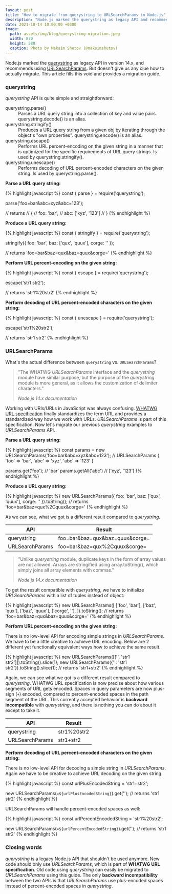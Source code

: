 ```yaml
---
layout: post
title: "How to migrate from querystring to URLSearchParams in Node.js"
description: "Node.js marked the querystring as legacy API and recommends using URLSearchParams. But doesn't give us any clue how to actually migrate. This article fills this void and provides a migration guide."
date: 2021-10-14 10:00:00 +0300
image:
  path: assets/img/blog/querystring-migration.jpeg
  width: 870
  height: 580
  caption: Photo by Maksim Shutov (@maksimshutov)
---
```


<p class="lead">
  Node.js marked the <a href="https://nodejs.org/docs/latest-v16.x/api/querystring.html">querystring</a> as legacy API in version 14.x, 
  and recommends using <a href="https://nodejs.org/docs/latest-v16.x/api/url.html#url_class_urlsearchparams">URLSearchParams</a>. 
  But doesn't give us any clue how to actually migrate. This article fills this void and provides a migration guide.
</p>

### querystring

*querystring* API is quite simple and straightforward:

<dl class="row">
  <dt class="col-sm-3">querystring.parse()</dt>
  <dd class="col-sm-9">Parses a URL query string into a collection of key and value pairs. <span class="text-muted">querystring.decode()</span> is an alias.</dd>

  <dt class="col-sm-3">querystring.stringify()</dt>
  <dd class="col-sm-9">Produces a URL query string from a given obj by iterating through the object's "own properties". <span class="text-muted">querystring.encode()</span> is an alias.</dd>

  <dt class="col-sm-3">querystring.escape()</dt>
  <dd class="col-sm-9">Performs URL percent-encoding on the given string in a manner that is optimized for the specific requirements of URL query strings. Is used by <span class="text-muted">querystring.stringify()</span>.</dd>

  <dt class="col-sm-3">querystring.unescape()</dt>
  <dd class="col-sm-9">Performs decoding of URL percent-encoded characters on the given string. Is used by <span class="text-muted">querystring.parse().</span></dd>
</dl>

**Parse a URL query string:**

{% highlight javascript %}
const { parse } = require('querystring');

parse('foo=bar&abc=xyz&abc=123');

// returns
// { 
//   foo: 'bar',
//   abc: ['xyz', '123']
// }
{% endhighlight %}

**Produce a URL query string:**

{% highlight javascript %}
const { stringify } = require('querystring');

stringify({ foo: 'bar', baz: ['qux', 'quux'], corge: '' });

// returns 'foo=bar&baz=qux&baz=quux&corge='
{% endhighlight %}

**Perform URL percent-encoding on the given string:**

{% highlight javascript %}
const { escape } = require('querystring');

escape('str1 str2');

// returns 'str1%20str2'
{% endhighlight %}

**Perform decoding of URL percent-encoded characters on the given string:**

{% highlight javascript %}
const { unescape } = require('querystring');

escape('str1%20str2');

// returns 'str1 str2'
{% endhighlight %}

### URLSearchParams

What's the actual difference between `querystring` vs. `URLSearchParams`?

<blockquote class="blockquote">
  <p>"The WHATWG <em>URLSearchParams</em> interface and the <em>querystring</em> module have similar purpose, but the purpose of the <em>querystring</em> module is more general, as it allows the customization of delimiter characters."</p>
  <footer class="blockquote-footer"><cite title="Node.js 14.x documentation">Node.js 14.x documentation</cite></footer>
</blockquote>

Working with URIs/URLs in JavaScript was always confusing. [WHATWG URL specification](https://url.spec.whatwg.org/) finally
standardizes the term URL and provides a standardized way how we work with URLs. *URLSearchParams* is part of this specification.
Now let's migrate our previous *querystring* examples to *URLSearchParams* API.

**Parse a URL query string:**

{% highlight javascript %}
const params = new URLSearchParams('foo=bar&abc=xyz&abc=123');
// URLSearchParams { 'foo' => 'bar', 'abc' => 'xyz', 'abc' => '123' }

params.get('foo'); // 'bar'
params.getAll('abc') // ['xyz', '123']
{% endhighlight %}

**Produce a URL query string:**

{% highlight javascript %}
new URLSearchParams({ foo: 'bar', baz: ['qux', 'quux'], corge: '' }).toString();
// returns 'foo=bar&baz=qux%2Cquux&corge='
{% endhighlight %}

As we can see, what we got is a different result compared to *querystring*.

<table class="table">
  <thead>
    <tr>
      <th scope="col">API</th>
      <th scope="col">Result</th>
    </tr>
  </thead>
  <tbody>
    <tr>
      <td>querystring</td>
      <td>foo=bar&baz=qux&baz=quux&corge=</td>
    </tr>
    <tr>
      <td>URLSearchParams</td>
      <td>foo=bar&baz=qux%2Cquux&corge=</td>
    </tr>
  </tbody>
</table>

<blockquote class="blockquote">
  <p>"Unlike <em>querystring</em> module, duplicate keys in the form of array values are not allowed. Arrays are stringified using array.toString(), which simply joins all array elements with commas."</p>
  <footer class="blockquote-footer"><cite title="Node.js 14.x documentation">Node.js 14.x documentation</cite></footer>
</blockquote>

To get the result compatible with *querystring*, we have to initialize *URLSearchParams* with a list of tuples 
instead of object:

{% highlight javascript %}
new URLSearchParams([
  ['foo', 'bar'],
  ['baz', 'qux'],
  ['baz', 'quux'],
  ['corge', ''],
]).toString();
// returns 'foo=bar&baz=qux&baz=quux&corge='
{% endhighlight %}


**Perform URL percent-encoding on the given string:**

There is no low-level API for encoding simple strings in *URLSearchParams*.
We have to be a little creative to achieve URL encoding. Below
are 2 different yet functionally equivalent ways how to achieve the same result.

{% highlight javascript %}
new URLSearchParams([['', 'str1 str2']]).toString().slice(1);
new URLSearchParams({'': 'str1 str2'}).toString().slice(1);
// returns 'str1+str2'
{% endhighlight %}

Again, we can see what we got is a different result compared to *querystring*. WHATWG URL specification
is now precise about how various segments of URL gets encoded. Spaces in query parameters are now plus-sign (`+`) encoded, 
compared to percent-encoded spaces in the path segment of the URL. This currently accepted behavior is **backward incompatible** with *querystring*,
and there is nothing you can do about it except to take it.

<table class="table">
  <thead>
    <tr>
      <th scope="col">API</th>
      <th scope="col">Result</th>
    </tr>
  </thead>
  <tbody>
    <tr>
      <td>querystring</td>
      <td>str1%20str2</td>
    </tr>
    <tr>
      <td>URLSearchParams</td>
      <td>str1+str2</td>
    </tr>
  </tbody>
</table>

**Perform decoding of URL percent-encoded characters on the given string:**

There is no low-level API for decoding a simple string in *URLSearchParams*.
Again we have to be creative to achieve URL decoding on the given string. 

{% highlight javascript %}
const urlPlusEncodedString = 'str1+str2';

new URLSearchParams(`=${urlPlusEncodedString}`).get('');
// returns 'str1 str2'
{% endhighlight %}

URLSearchParams will handle percent-encoded spaces as well:

{% highlight javascript %}
const urlPercentEncodedString = 'str1%20str2';

new URLSearchParams(`=${urlPercentEncodedString}`).get('');
// returns 'str1 str2'
{% endhighlight %}

### Closing words

*querystring* is a legacy Node.js API that shouldn't be used anymore. New code should only
use *URLSearchParams*, which is part of **WHATWG URL specification**. Old code using *querystring*
can easily be migrated to *URLSearchParams* using this guide. The only **backward incompatibility**
between the two APIs is that *URLSearchParams* use plus-encoded spaces instead of percent-encoded
spaces in *querystring*.
